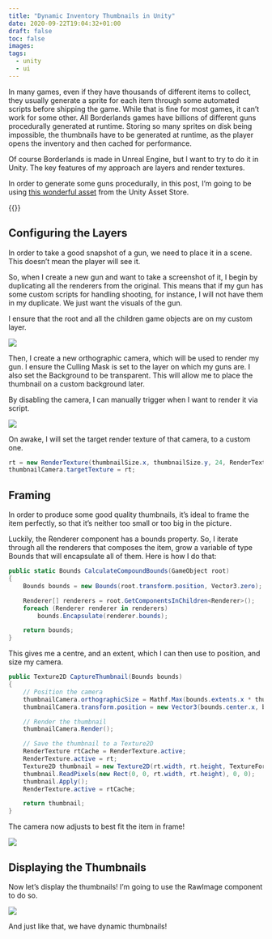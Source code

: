 ```yaml
---
title: "Dynamic Inventory Thumbnails in Unity"
date: 2020-09-22T19:04:32+01:00
draft: false
toc: false
images:
tags:
  - unity
  - ui
---
```


In many games, even if they have thousands of different items to collect, they usually generate a sprite for each item through some automated scripts before shipping the game. While that is fine for most games, it can’t work for some other. All Borderlands games have billions of different guns procedurally generated at runtime. Storing so many sprites on disk being impossible, the thumbnails have to be generated at runtime, as the player opens the inventory and then cached for performance.

Of course Borderlands is made in Unreal Engine, but I want to try to do it in Unity.
The key features of my approach are layers and render textures. 

In order to generate some guns procedurally, in this post, I’m going to be using [this wonderful asset](https://assetstore.unity.com/packages/3d/props/guns/modular-gun-pack-85412) from the Unity Asset Store.

{{<youtube dUM_On6oG6M>}}

## Configuring the Layers

In order to take a good snapshot of a gun, we need to place it in a scene. This doesn’t mean the player will see it.

So, when I create a new gun and want to take a screenshot of it, I begin by duplicating all the renderers from the original. This means that if my gun has some custom scripts for handling shooting, for instance, I will not have them in my duplicate. We just want the visuals of the gun.

I ensure that the root and all the children game objects are on my custom layer.

![](/img/posts/dynamic-inventory-thumbnails-in-unity/Unity_2020-09-22_20-34-40.png)

Then, I create a new orthographic camera, which will be used to render my gun.
I ensure the Culling Mask is set to the layer on which my guns are.
I also set the Background to be transparent. This will allow me to place the thumbnail on a custom background later.

By disabling the camera, I can manually trigger when I want to render it via script.

![](/img/posts/dynamic-inventory-thumbnails-in-unity/Unity_2020-09-22_20-41-20+(cropped).jpg)

On awake, I will set the target render texture of that camera, to a custom one.

```csharp
rt = new RenderTexture(thumbnailSize.x, thumbnailSize.y, 24, RenderTextureFormat.ARGB32, 1);
thumbnailCamera.targetTexture = rt;
```

## Framing

In order to produce some good quality thumbnails, it’s ideal to frame the item perfectly, so that it’s neither too small or too big in the picture.

Luckily, the Renderer component has a bounds property. So, I iterate through all the renderers that composes the item, grow a variable of type Bounds that will encapsulate all of them. Here is how I do that:

```csharp
public static Bounds CalculateCompoundBounds(GameObject root)
{
    Bounds bounds = new Bounds(root.transform.position, Vector3.zero);

    Renderer[] renderers = root.GetComponentsInChildren<Renderer>();
    foreach (Renderer renderer in renderers)
        bounds.Encapsulate(renderer.bounds);

    return bounds;
}
```

This gives me a centre, and an extent, which I can then use to position, and size my camera. 

```csharp
public Texture2D CaptureThumbnail(Bounds bounds)
{
    // Position the camera
    thumbnailCamera.orthographicSize = Mathf.Max(bounds.extents.x * thumbnailInvertRatio, bounds.extents.y) + thumbnailPadding;
    thumbnailCamera.transform.position = new Vector3(bounds.center.x, bounds.center.y, thumbnailCamera.transform.position.z);

    // Render the thumbnail
    thumbnailCamera.Render();

    // Save the thumbnail to a Texture2D
    RenderTexture rtCache = RenderTexture.active;
    RenderTexture.active = rt;
    Texture2D thumbnail = new Texture2D(rt.width, rt.height, TextureFormat.ARGB32, false);
    thumbnail.ReadPixels(new Rect(0, 0, rt.width, rt.height), 0, 0);
    thumbnail.Apply();
    RenderTexture.active = rtCache;

    return thumbnail;
}
```

The camera now adjusts to best fit the item in frame!

![](/img/posts/dynamic-inventory-thumbnails-in-unity/framing_demo.gif)

## Displaying the Thumbnails

Now let’s display the thumbnails! I’m going to use the RawImage component to do so.

![](/img/posts/dynamic-inventory-thumbnails-in-unity/Unity_2020-09-22_22-30-19.jpg)

And just like that, we have dynamic thumbnails!
